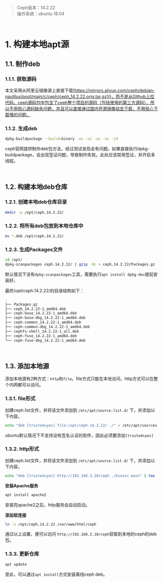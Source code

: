 > Ceph版本：14.2.22  
> 操作系统：ubuntu 18.04  

&nbsp;
&nbsp;
# 1. 构建本地apt源
## 1.1. 制作deb
### 1.1.1. 获取源码
本文采用从阿里云镜像源上直接下载[https://mirrors.aliyun.com/ceph/debian-nautilus/pool/main/c/ceph/ceph_14.2.22.orig.tar.gz]()，而不是从Github上拉代码。ceph源码包中包含了ceph整个项目的源码（包括使用的第三方源码），所以不用担心源码缺失问题，并且可以直接通过国内开源镜像站去下载，不用担心下载慢的问题。

### 1.1.2. 生成deb
```bash
dpkg-buildpackage --build=binary -us -ui -uc -nc -j4
```
ceph官网提供制作deb包方法，经过测试发现会有问题。如果直接执行dpkg-buildpackage，会出现签证问题，导致制作失败。此处应该禁用签证，并开启多线程。

&nbsp;
## 1.2. 构建本地deb仓库
### 1.2.1. 创建本地deb仓库目录
```bash
mkdir -p /opt/ceph.14.2.22/
```

### 1.2.2. 将所有deb包放到本地仓库中
```bash
mv *.deb /opt/ceph.14.2.22/
```

### 1.2.3. 生成Packages文件
```bash
cd /opt/
dpkg-scanpackages ceph.14.2.22/ | gzip -9c > ceph.14.2.22/Packages.gz
```
默认情况下没有`dpkg-scanpackages`工具，需要执行`apt install dpkg-dev`提前安装好。

最终/opt/ceph.14.2.22/的目录结构如下：
```bash
.
├── Packages.gz
├── ceph_14.2.22-1_amd64.deb
├── ceph-base_14.2.22-1_amd64.deb
├── ceph-base-dbg_14.2.22-1_amd64.deb
├── ceph-common_14.2.22-1_amd64.deb
├── ceph-common-dbg_14.2.22-1_amd64.deb
├── cephfs-shell_14.2.22-1_all.deb
├── ceph-fuse_14.2.22-1_amd64.deb
└── ceph-fuse-dbg_14.2.22-1_amd64.deb
```

&nbsp;
## 1.3. 添加本地源
添加本地源有2种方式：`http`和`file`。file方式只能在本地访问，http方式可以在整个内网都可以访问。

### 1.3.1. file形式
创建ceph.list文件，并将该文件添加到 `/etc/apt/source.list.d/` 下，并添加以下内容。
```bash
echo "deb [trusted=yes] file:/opt/ceph.14.2.22/ ./" > /etc/apt/sources.list.d/ceph.list
```
ubuntu默认情况下不支持没有签名认证的软件，因此必须要添加`[trusted=yes]`

### 1.3.2. http形式
创建ceph.list文件，并将该文件添加到 `/etc/apt/source.list.d/` 下，并添加以下内容。
```bash
echo "deb [trusted=yes] http://192.168.3.10/ceph ./bionic main" | tee -a /etc/apt/sources.list.d/ceph.list
```

**安装Apache服务**
```bash
apt install apache2
```
安装完apache2之后，http服务会自动启动。

**添加软连接**
```bash
ln -s /opt/ceph.14.2.22 /var/www/html/ceph
```
通过以上设置，便可以访问 `http://192.168.3.10/ceph`获取到本地的ceph的deb包。

### 1.3.3. 更新仓库
```bash
apt update
```

至此，可以通过`apt install`方式安装离线ceph deb。